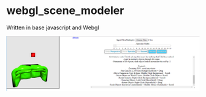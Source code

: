 # webgl_scene_modeler
Written in base javascript and Webgl

![Alt text](images/webgl_couch.png?raw=true "Demo")
